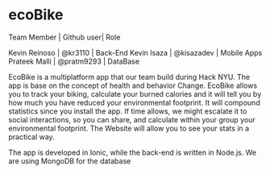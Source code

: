 # ecoBike

Team Member   | Github user| Role

Kevin Reinoso | @kr3110    | Back-End
Kevin Isaza   | @kisazadev | Mobile Apps
Prateek Malli | @pratm9293 | DataBase

EcoBike is a multiplatform app that our team build during Hack NYU. The app is base on the concept of health and behavior Change. EcoBike allows you to track your biking, calculate your burned calories and it will tell you by how much you have reduced your environmental footprint. It will compound statistics since you install the app. If time allows, we might escalate it to social interactions, so you can share, and calculate within your group your environmental footprint. The Website will allow you to see your stats in a practical way.

The app is developed in Ionic, while the back-end is written in Node.js. We are using MongoDB for the database

